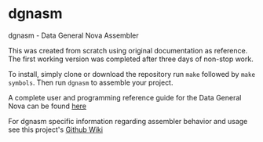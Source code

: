 # dgnasm
dgnasm - Data General Nova Assembler

This was created from scratch using original documentation as reference.
The first working version was completed after three days of non-stop work.

To install, simply clone or download the repository run `make` followed by `make symbols`. Then run `dgnasm` to assemble your project.

A complete user and programming reference guide for the Data General Nova can be found [here](http://www.bitsavers.org/pdf/dg/DG_NM-5_How_To_Use_The_Nova_Computers_Apr1971.pdf)

For dgnasm specific information regarding assembler behavior and usage see this project's [Github Wiki](https://github.com/Quantx/dgnasm/wiki/Assembler)
